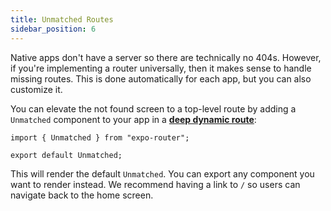 ```yaml
---
title: Unmatched Routes
sidebar_position: 6
---
```


Native apps don't have a server so there are technically no 404s. However, if you're implementing a router universally, then it makes sense to handle missing routes. This is done automatically for each app, but you can also customize it.

You can elevate the not found screen to a top-level route by adding a `Unmatched` component to your app in a [**deep dynamic route**](/docs/features/routes#deep-dynamic-routes):

```tsx title=app/[...unmatched].js
import { Unmatched } from "expo-router";

export default Unmatched;
```

This will render the default `Unmatched`. You can export any component you want to render instead. We recommend having a link to `/` so users can navigate back to the home screen.
